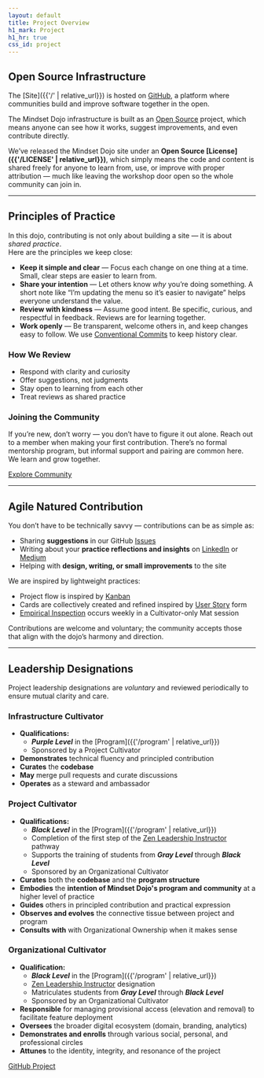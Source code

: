 ```yaml
---
layout: default
title: Project Overview
h1_mark: Project
h1_hr: true
css_id: project
---
```


## Open Source Infrastructure

The [Site]({{'/' | relative_url}}) is hosted on [GitHub](https://github.com/), a platform where communities build and improve software together in the open.

The Mindset Dojo infrastructure is built as an [Open Source](https://opensource.com/resources/what-open-source) project, which means anyone can see how it works, suggest improvements, and even contribute directly.

We’ve released the Mindset Dojo site under an **Open Source [License]({{'/LICENSE' | relative_url}})**, which simply means the code and content is shared freely for anyone to learn from, use, or improve with proper attribution — much like leaving the workshop door open so the whole community can join in.

---

## Principles of Practice

In this dojo, contributing is not only about building a site — it is about *shared practice*.  
Here are the principles we keep close:

* **Keep it simple and clear** — Focus each change on one thing at a time. Small, clear steps are easier to learn from.  
* **Share your intention** — Let others know *why* you’re doing something. A short note like “I’m updating the menu so it’s easier to navigate” helps everyone understand the value.  
* **Review with kindness** — Assume good intent. Be specific, curious, and respectful in feedback. Reviews are for learning together.  
* **Work openly** — Be transparent, welcome others in, and keep changes easy to follow. We use [Conventional Commits](https://www.conventionalcommits.org/) to keep history clear.  

### How We Review

* Respond with clarity and curiosity  
* Offer suggestions, not judgments  
* Stay open to learning from each other  
* Treat reviews as shared practice  

### Joining the Community

If you’re new, don’t worry — you don’t have to figure it out alone. Reach out to a member when making your first contribution. There’s no formal mentorship program, but informal support and pairing are common here. We learn and grow together.

<div class="md-cta-group">
    <a href="{{ '/' | relative_url }}">Explore Community</a>
</div>

---

## Agile Natured Contribution
  
You don’t have to be technically savvy — contributions can be as simple as:

* Sharing **suggestions** in our GitHub [Issues]({{site.repo_url}}/issues)  
* Writing about your **practice reflections and insights** on [LinkedIn](https://www.linkedin.com/) or [Medium](https://medium.com/)  
* Helping with **design, writing, or small improvements** to the site

We are inspired by lightweight practices:

* Project flow is inspired by [Kanban](https://en.wikipedia.org/wiki/Kanban_(development))
* Cards are collectively created and refined inspired by [User Story](https://en.wikipedia.org/wiki/User_story) form
* [Empirical Inspection](https://www.scrum.org/resources/blog/three-pillars-empiricism-scrum) occurs weekly in a Cultivator-only Mat session

Contributions are welcome and voluntary; the community accepts those that align with the dojo’s harmony and direction.  

---

## Leadership Designations

Project leadership designations are *voluntary* and reviewed periodically to ensure mutual clarity and care.

### Infrastructure Cultivator

* **Qualifications:**
  * ***Purple Level*** in the [Program]({{'/program' | relative_url}})
  * Sponsored by a Project Cultivator
* **Demonstrates** technical fluency and principled contribution
* **Curates** the **codebase**
* **May** merge pull requests and curate discussions
* **Operates** as a steward and ambassador

### Project Cultivator

* **Qualifications:**
  * ***Black Level*** in the [Program]({{'/program' | relative_url}})
  * Completion of the first step of the [Zen Leadership Instructor](https://zenleader.global/programs/coachinstructor/zlinstructor) pathway
  * Supports the training of students from ***Gray Level*** through ***Black Level***
  * Sponsored by an Organizational Cultivator
* **Curates** both the **codebase** and the **program structure**
* **Embodies** the **intention of Mindset Dojo's program and community** at a higher level of practice
* **Guides** others in principled contribution and practical expression
* **Observes and evolves** the connective tissue between project and program
* **Consults with** with Organizational Ownership when it makes sense

### Organizational Cultivator

* **Qualification:**
  * ***Black Level*** in the [Program]({{'/program' | relative_url}})
  * [Zen Leadership Instructor](https://zenleader.global/programs/coachinstructor/zlinstructor) designation
  * Matriculates students from ***Gray Level*** through ***Black Level***
  * Sponsored by an Organizational Cultivator
* **Responsible** for managing provisional access (elevation and removal) to facilitate feature deployment
* **Oversees** the broader digital ecosystem (domain, branding, analytics)
* **Demonstrates and enrolls** through various social, personal, and professional circles
* **Attunes** to the identity, integrity, and resonance of the project

<div class="md-cta-group">
    <a href="{{site.repo_url}}">GitHub Project</a>
</div>
